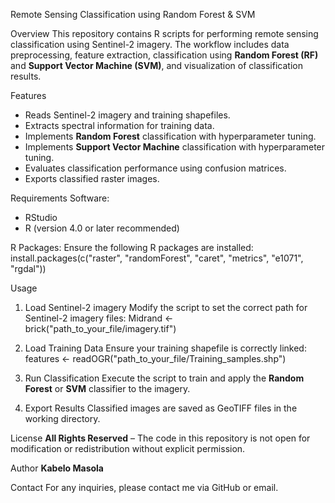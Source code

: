 Remote Sensing Classification using Random Forest & SVM

Overview
This repository contains R scripts for performing remote sensing classification using Sentinel-2 imagery. The workflow includes data preprocessing, feature extraction, classification using **Random Forest (RF)** and **Support Vector Machine (SVM)**, and visualization of classification results.

Features
- Reads Sentinel-2 imagery and training shapefiles.
- Extracts spectral information for training data.
- Implements **Random Forest** classification with hyperparameter tuning.
- Implements **Support Vector Machine** classification with hyperparameter tuning.
- Evaluates classification performance using confusion matrices.
- Exports classified raster images.

Requirements
Software:
- RStudio
- R (version 4.0 or later recommended)

R Packages:
Ensure the following R packages are installed:
install.packages(c("raster", "randomForest", "caret", "metrics", "e1071", "rgdal"))

Usage
1. Load Sentinel-2 imagery
Modify the script to set the correct path for Sentinel-2 imagery files:
Midrand <- brick("path_to_your_file/imagery.tif")

2. Load Training Data
Ensure your training shapefile is correctly linked:
features <- readOGR("path_to_your_file/Training_samples.shp")

3. Run Classification
Execute the script to train and apply the **Random Forest** or **SVM** classifier to the imagery.

4. Export Results
Classified images are saved as GeoTIFF files in the working directory.

License
**All Rights Reserved** – The code in this repository is not open for modification or redistribution without explicit permission.

Author
**Kabelo Masola**

Contact
For any inquiries, please contact me via GitHub or email.
